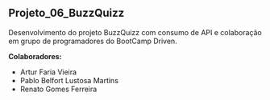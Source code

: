 ## Projeto_06_BuzzQuizz

Desenvolvimento do projeto BuzzQuizz com consumo de API e colaboração em grupo de programadores do BootCamp Driven.

__Colaboradores:__

* Artur Faria Vieira
* Pablo Belfort Lustosa Martins
* Renato Gomes Ferreira